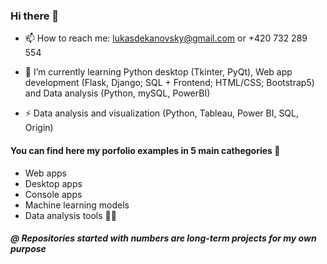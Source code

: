 ### Hi there 👋

- 📫 How to reach me: lukasdekanovsky@gmail.com or +420 732 289 554

- 🌱 I’m currently learning Python desktop (Tkinter, PyQt), Web app development (Flask, Django; SQL + Frontend; HTML/CSS; Bootstrap5) and Data analysis (Python, mySQL, PowerBI)
- ⚡ Data analysis and visualization (Python, Tableau, Power BI, SQL, Origin)

#### You can find here my porfolio examples in 5 main cathegories 🤔
- Web apps
- Desktop apps
- Console apps
- Machine learning models
- Data analysis tools 🔭✨

##### @ Repositories started with numbers are long-term projects for my own purpose

<!--
**lukasdekanovsky/lukasdekanovsky** is a ✨ _special_ ✨ repository because its `README.md` (this file) appears on your GitHub profile.

Here are some ideas to get you started:

- 🔭 I’m currently working on ...
- 🌱 I’m currently learning ...
- 👯 I’m looking to collaborate on ...
- 🤔 I’m looking for help with ...
- 💬 Ask me about ...
- 📫 How to reach me: ...
- 😄 Pronouns: ...
- ⚡ Fun fact: ...
-->
